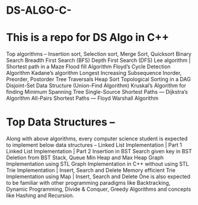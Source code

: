 # DS-ALGO-C-
# This is a repo for DS Algo in C++
Top algorithms –
Insertion sort, Selection sort,
Merge Sort, Quicksort
Binary Search
Breadth First Search (BFS)
Depth First Search (DFS)
Lee algorithm | Shortest path in a Maze
Flood fill Algorithm
Floyd’s Cycle Detection Algorithm
Kadane’s algorithm
Longest Increasing Subsequence
Inorder, Preorder, Postorder Tree Traversals
Heap Sort
Topological Sorting in a DAG
Disjoint-Set Data Structure (Union-Find Algorithm)
Kruskal’s Algorithm for finding Minimum Spanning Tree
Single-Source Shortest Paths — Dijkstra’s Algorithm
All-Pairs Shortest Paths — Floyd Warshall Algorithm
# Top Data Structures –
Along with above algorithms, every computer science student is expected to implement below data structures –
Linked List Implementation | Part 1
Linked List Implementation | Part 2
Insertion in BST
Search given key in BST
Deletion from BST
Stack, Queue
Min Heap and Max Heap
Graph Implementation using STL
Graph Implementation in C++ without using STL
Trie Implementation | Insert, Search and Delete
Memory efficient Trie Implementation using Map | Insert, Search and Delete
One is also expected to be familiar with other programming paradigms like Backtracking, Dynamic Programming, Divide & Conquer, Greedy Algorithms and concepts like Hashing and Recursion.

